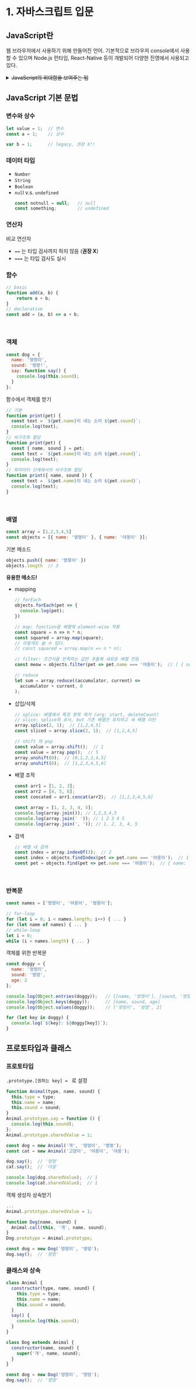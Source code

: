 # 1. 자바스크립트 입문

## JavaScript란
웹 브라우저에서 사용하기 위해 만들어진 언어.
기본적으로 브라우저 console에서 사용할 수 있으며 Node.js 런타임, React-Native 등이 개발되어 다양한 진영에서 사용되고 있다.

<details>
<summary><s>JavaScript의 위대함을 보여주는 밈</s></summary>

![meme1](./assets/js_types_sucks_1.png)
![meme2](./assets/js_types_sucks_2.png)
![meme3](./assets/js_types_sucks_3.jpg)
![meme4](./assets/js_types_sucks_4.png)
</details>

## JavaScript 기본 문법
### 변수와 상수
```javascript
let value = 1;  // 변수
const a = 1;    // 상수 

var b = 1;      // legacy, 권장 X!!
```

### 데이터 타입
* `Number`
* `String`
* `Boolean`
* `nul`l v.s. `undefined`
    ```javascript
    const notnull = null;   // null
    const something;        // undefined
    ```

### 연산자
비교 연산자
* `==` 는 타입 검사까지 하지 않음 (**권장 X**)
* `===` 는 타입 검사도 실시

### 함수
```javascript
// basic
function add(a, b) {
    return a + b;
}
// declarative
const add = (a, b) => a + b;
```
<br>

### **객체**
```javascript
const dog = {
  name: '멍멍이',
  sound: '멍멍!',
  say: function say() {
    console.log(this.sound);
  }
};
```
함수에서 객체를 받기
```javascript
// 기본
function print(pet) {
  const text = `${pet.name}이 내는 소리 ${pet.sound}`;
  console.log(text);
}
// 비구조화 할당
function print(pet) {
  const { name, sound } = pet;
  const text = `${pet.name}이 내는 소리 ${pet.sound}`;
  console.log(text);
}
// 파라미터 단계에서의 비구조화 할당
function print({ name, sound }) {
  const text = `${pet.name}이 내는 소리 ${pet.sound}`;
  console.log(text);
}
```
<br>

### **배열**
```javascript
const array = [1,2,3,4,5]
const objects = [{ name: '멍멍이' }, { name: '야옹이' }];
```
기본 메소드
```javascript
objects.push({ name: '멍뭉이' })
objects.length  // 3
```
**유용한 메소드!**
- mapping
  ```javascript
  // forEach
  objects.forEach(pet => {
    console.log(pet);
  })

  // map: function을 배열에 element-wise 적용
  const square = n => n * n;
  const squared = array.map(square);
  // 이렇게도 쓸 수 있다.
  // const squared = array.map(n => n * n);

  // filter: 조건식을 만족하는 값만 추출해 새로운 배열 만듬
  const meow = objects.filter(pet => pet.name === '야옹이');  // [ { name: '야옹이' } ]

  // reduce
  let sum = array.reduce((accumulator, current) =>
    accumulator + current, 0
  );
  ```

- 삽입/삭제
  ```javascript
  // splice: 배열에서 특정 항목 제거 (arg: start, deleteCount)
  // slice: splice와 유사, but 기존 배열은 유지하고 새 배열 리턴
  array.splice(2, 1);  // [1,2,4,5]
  const sliced = array.slice(2, 1);  // [1,2,4,5]

  // shift 와 pop
  const value = array.shift();  // 1
  const value = array.pop();  // 5
  array.unshift(0);  // [0,1,2,3,4,5]
  array.unshift(6);  // [1,2,3,4,5,6]
  ```

- 배열 조작
  ```javascript
  const arr1 = [1, 2, 3];
  const arr2 = [4, 5, 6];
  const concated = arr1.concat(arr2);  // [1,2,3,4,5,6]

  const array = [1, 2, 3, 4, 5];
  console.log(array.join()); // 1,2,3,4,5
  console.log(array.join(' ')); // 1 2 3 4 5
  console.log(array.join(', ')); // 1, 2, 3, 4, 5
  ```

- 검색
  ```javascript
  // 배열 내 검색
  const index = array.indexOf(3);  // 2
  const index = objects.findIndex(pet => pet.name === '야옹이');  // 1
  const pet = objects.find(pet => pet.name === '야옹이');  // { name: '야옹이' }
  ```
<br>

### **반복문**
```javascript
const names = ['멍멍이', '야옹이', '멍뭉이'];

// for-loop
for (let i = 0; i < names.length; i++) { ... }
for (let name of names) { ... }
// while-loop
let i = 0;
while (i < names.length) { ... }
```
객체를 위한 반복문
```javascript
const doggy = {
  name: '멍멍이',
  sound: '멍멍',
  age: 2
};

console.log(Object.entries(doggy));   // [[name, '멍멍이'], [sound, '멍멍'], [age, 2]]
console.log(Object.keys(doggy));      // [name, sound, age]
console.log(Object.values(doggy));    // ['멍멍이', '멍멍', 2]

for (let key in doggy) {
  console.log(`${key}: ${doggy[key]}`);
}
```

## 프로토타입과 클래스
### 프로토타입
`.prototype.[원하는 key] = ` 로 설정
```javascript
function Animal(type, name, sound) {
  this.type = type;
  this.name = name;
  this.sound = sound;
}
Animal.prototype.say = function () {
  console.log(this.sound);
};
Animal.prototype.sharedValue = 1;

const dog = new Animal('개', '멍멍이', '멍멍');
const cat = new Animal('고양이', '야옹이', '야옹');

dog.say();  // '멍멍'
cat.say();  // '야옹'

console.log(dog.sharedValue);  // 1
console.log(cat.sharedValue);  // 1
```
객체 생성자 상속받기
```javascript
...
Animal.prototype.sharedValue = 1;

function Dog(name, sound) {
  Animal.call(this, '개', name, sound);
}
Dog.prototype = Animal.prototype;

const dog = new Dog('멍멍이', '멍멍');
dog.say();  // '멍멍'

```

### 클래스와 상속
```javascript
class Animal {
  constructor(type, name, sound) {
    this.type = type;
    this.name = name;
    this.sound = sound;
  }
  say() {
    console.log(this.sound);
  }
}

class Dog extends Animal {
  constructor(name, sound) {
    super('개', name, sound);
  }
}

const dog = new Dog('멍멍이', '멍멍');
dog.say();  // '멍멍'
```
